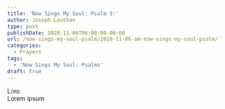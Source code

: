 ```yaml
---
title: 'Now Sings My Soul: Psalm 3:'
author: Joseph Louthan
type: post
publishDate: 2020-11-06T06:00:00-06:00
url: /now-sings-my-soul-psalm/2020-11-06-am-now-sings-my-soul-psalm/
categories:
  - Prayers
tags:
  - 'Now Sings My Soul: Psalms'
draft: true
---
```


</pre>
<div style="font-variant: small-caps;">Lord</div>
Lorem ipsum
</pre>
